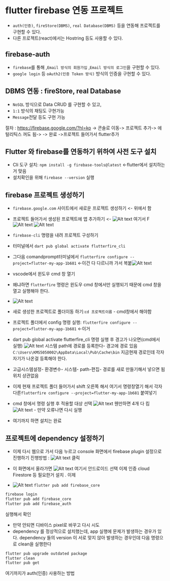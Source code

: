 # flutter firebase 연동 프로젝트

- `auth(인증)`, `fireStore(DBMS)`, `real Database(DBMS)` 등을 연동해 프로젝트를 구현할 수 있다.
- 다른 프로젝트(react)에서는 Hostring 등도 사용할 수 있다.

## firebase-auth

- `firebase`를 통해 ,`Email 방식의 회원가입` ,`Email 방식의 로그인`을 구현할 수 있다.
- `google login` 등 `oAuth2(인증 Token 방식)` 방식의 인증을 구현할 수 있다.

## DBMS 연동 : fireStore, real Database

- `NoSQL` 방식으로 Data CRUD 를 구현할 수 있고,
- `1:1` 방식의 채팅도 구현가능
- `Message`전달 등도 구현 가능

절차 : https://firebase.google.com/?hl=ko -> 콘솔로 이동-> 프로젝트 추가-> 에털리틱스 꺼도 됨->
-> 완료 ->프로젝트 들어가서 flutter추가

## Flutter 와 firebase를 연동하기 위하여 사전 도구 설치

- Cli 도구 설치: `npm install -g firebase-tools@latest` <-flutter에서 설치하는거 맞음
- 설치확인을 위해 `firebase --version` 실행

## firebase 프로젝트 생성하기

- `firebase.google.com` 사이트에서 새로운 프로젝트 생성하기 <- 위에서 함
- 프로젝트 들어가서 생성된 프로젝트에 앱 추가하기 <- ![Alt text](image-4.png) 여기서 F
  ![Alt text](image-5.png)
  ![Alt text](image-6.png)
- `firebase-cli` 명령을 내려 프로젝트 구성하기
- 터미널에서 `dart pub global activate flutterfire_cli`
- 그다음 comandprompt터미널에서 `flutterfire configure --project=flutter-my-app-1b681` <-이건 다 다르니까 가서 복붙![Alt text](image-8.png)

- vscode에서 윈도우 cmd 창 열기
- 왜냐하면 `flutterfire` 명령은 윈도우 cmd 창에서만 실행되기 때문에 cmd 창을 열고 실행해야 한다.
- ![Alt text](image-7.png)

- 새로 생성한 프로젝트로 폴더이동 하기:`cd 프로젝트이름` - cmd창에서 해야함
- 프로젝트 폴더에서 config 명령 실행: `flutterfire configure --project=flutter-my-app-1b681` <-이거

- dart pub global activate flutterfire_cli 명령 실행 후 경고가 나오면(cmd에서 실행) ![Alt text](image-9.png) 시스템 path에 경로를 등록한다- 경고에 경로 있음
  `C:\Users\KMS5050002\AppData\Local\Pub\Cache\bin` 지금현재 경로인데 각자 자기가 나온걸 등록해야 한다.
- 고급시스템설정- 환경변수- 시스템- path-편집- 경로를 새로 만들기해서 넣으면 됨 위치 상관없음
- 이제 현재 프로젝트 폴더 들어가서 shift 오른쪽 해서 여기서 명령창열기 해서 각자 다른`flutterfire configure --project=flutter-my-app-1b681` 붙여넣기
- cmd 창에서 명령 실행 후 적용할 대상 선택
  ![Alt text](image-10.png) 웬만하면 4개 다 킴
  ![Alt text](image-11.png) - 만약 오류나면 다시 실행

- 여기까지 하면 설치는 완료

## 프로젝트에 dependency 설정하기

- 이제 다시 웹으로 가서 다음 누르고 console 화면에서 firebase plugin 설정으로 진행하기
  진행방법 : ![Alt text](image-12.png) 클릭
- 이 화면에서 올라가면 ![Alt text](image-13.png) 여기서 안드로이드 선택 이제 인증 cloud Firestore 등 필요한거 설치 .
  이제

- ![Alt text](image-14.png) `flutter pub add firebase_core`

```bash
firebase login
flutter pub add firebase_core
flutter pub add firebase_auth
```

실행해서 확인

- 만약 안되면 디바이스 pixel로 바꾸고 다시 시도
- dependency 를 정상적으로 설치했는데, app 실행에 문제가 발생하는 경우가 있다. dependency 들의 version 이 서로 맞지 않아 발생하는 경우인데 다음 명령으로 clean을 실행한다

```bash
flutter pub upgrade outdated package
flutter clean
flutter pub get
```

여기까지가 auth(인증) 사용하는 방법
